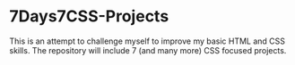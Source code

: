 # 7Days7CSS-Projects
This is an attempt to challenge myself to improve my basic HTML and CSS skills.
The repository will include 7 (and many more) CSS focused projects.
